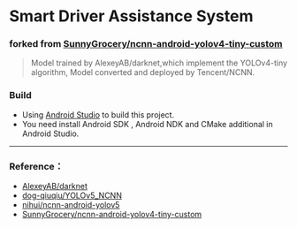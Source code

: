 # Smart Driver Assistance System

### forked from [SunnyGrocery/ncnn-android-yolov4-tiny-custom](https://github.com/SunnyGrocery/ncnn-android-yolov4-tiny-custom)  

> Model trained by AlexeyAB/darknet,which implement the YOLOv4-tiny algorithm,
> Model converted and deployed by Tencent/NCNN.


### Build

+ Using [Android Studio](https://developer.android.com/studio) to build this project.
+ You need install Android SDK , Android NDK and CMake additional in Android Studio.


---

### Reference：

+ [AlexeyAB/darknet](https://github.com/AlexeyAB/darknet)
+ [dog-qiuqiu/YOLOv5_NCNN](https://github.com/dog-qiuqiu/YOLOv5_NCNN)
+ [nihui/ncnn-android-yolov5](https://github.com/nihui/ncnn-android-yolov5)
+ [SunnyGrocery/ncnn-android-yolov4-tiny-custom](https://github.com/SunnyGrocery/ncnn-android-yolov4-tiny-custom)
